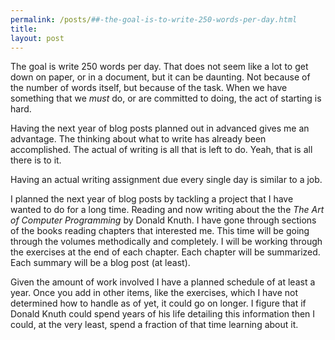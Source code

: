 ```yaml
---
permalink: /posts/##-the-goal-is-to-write-250-words-per-day.html
title:
layout: post
---
```


The goal is write 250 words per day. That does not seem like a lot to get down on paper, or in a document, but it can be daunting. Not because of the number of words itself, but because of the task. When we have something that we *must* do, or are committed to doing, the act of starting is hard.  

Having the next year of blog posts planned out in advanced gives me an advantage. The thinking about what to write has already been accomplished. The actual of writing is all that is left to do. Yeah, that is all there is to it. 

Having an actual writing assignment due every single day is similar to a job. 

I planned the next year of blog posts by tackling a project that I have wanted to do for a long time. Reading and now writing about the the *The Art of Computer Programming* by Donald Knuth. I have gone through sections of the books reading chapters that interested me. This time will be going through the volumes methodically and completely. I will be working through the exercises at the end of each chapter. Each chapter will be summarized. Each summary will be a blog post (at least).

Given the amount of work involved I have a planned schedule of at least a year. Once you add in other items, like the exercises, which I have not determined how to handle as of yet, it could go on longer. I figure that if Donald Knuth could spend years of his life detailing this information then I could, at the very least, spend a fraction of that time learning about it.

